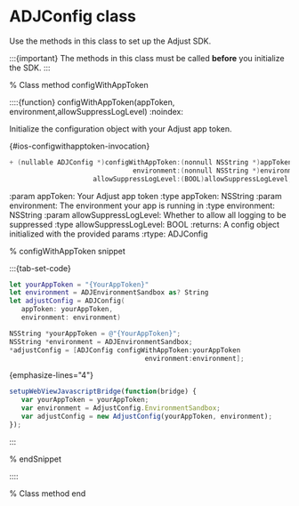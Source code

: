 # ADJConfig class

Use the methods in this class to set up the Adjust SDK.

:::{important}
The methods in this class must be called **before** you initialize the SDK.
:::

% Class method configWithAppToken

::::{function} configWithAppToken(appToken, environment,allowSuppressLogLevel)
:noindex:

Initialize the configuration object with your Adjust app token.

{#ios-configwithapptoken-invocation}
```objective-c
+ (nullable ADJConfig *)configWithAppToken:(nonnull NSString *)appToken
                               environment:(nonnull NSString *)environment
                     allowSuppressLogLevel:(BOOL)allowSuppressLogLevel;
```

:param appToken: Your Adjust app token
:type appToken: NSString
:param environment: The environment your app is running in
:type environment: NSString
:param allowSuppressLogLevel: Whether to allow all logging to be suppressed
:type allowSuppressLogLevel: BOOL
:returns: A config object initialized with the provided params
:rtype: ADJConfig

% configWithAppToken snippet

:::{tab-set-code}

```swift
let yourAppToken = "{YourAppToken}"
let environment = ADJEnvironmentSandbox as? String
let adjustConfig = ADJConfig(
   appToken: yourAppToken,
   environment: environment)
```

```objective-c
NSString *yourAppToken = @"{YourAppToken}";
NSString *environment = ADJEnvironmentSandbox;
*adjustConfig = [ADJConfig configWithAppToken:yourAppToken
                                  environment:environment];
```

{emphasize-lines="4"}
```javascript
setupWebViewJavascriptBridge(function(bridge) {
   var yourAppToken = yourAppToken;
   var environment = AdjustConfig.EnvironmentSandbox;
   var adjustConfig = new AdjustConfig(yourAppToken, environment);
});
```

:::

% endSnippet

::::

% Class method end
